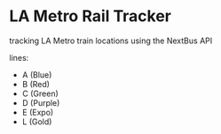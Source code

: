 # LA Metro Rail Tracker

tracking LA Metro train locations using the NextBus API

lines:
- A (Blue)
- B (Red)
- C (Green)
- D (Purple)
- E (Expo)
- L (Gold)
